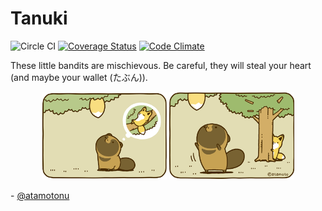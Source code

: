 # Tanuki

![Circle CI](https://circleci.com/gh/yngtodd/tanuki/tree/master.svg?style=shield&circle-token=:circle-token)
[![Coverage Status](https://coveralls.io/repos/github/yngtodd/tanuki/badge.svg?branch=master)](https://coveralls.io/github/yngtodd/tanuki?branch=master)
[![Code Climate](https://codeclimate.com/github/codeclimate/codeclimate/badges/gpa.svg)](https://codeclimate.com/github/yngtodd/tanuki)

These little bandits are mischievous. Be careful, they will steal your heart (and maybe your wallet (たぶん)).

<p align="center">
    <img width="200" src="https://github.com/yngtodd/tanuki/blob/master/img/tanuki1.png">
    <img width="200" src="https://github.com/yngtodd/tanuki/blob/master/img/tanuki2.png">
        <figcaption>- <a href="https://twitter.com/atamotonu?lang=en">@atamotonu </a> </figcaption>
</p>
 
    
